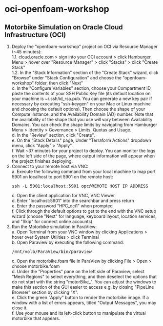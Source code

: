 # oci-openfoam-workshop

## Motorbike Simulation on Oracle Cloud Infrastructure (OCI)

1. Deploy the "openfoam-workshop" project on OCI via Resource Manager (~45 minutes):\
1.1. cloud.oracle.com > sign into your OCI account > click Hamburger Menu > hover over "Resource Manager" > click "Stacks" > click "Create Stack"\
1.2. In the "Stack Information" section of the "Create Stack" wizard, click "Browse" under "Stack Configuration" and choose the "openfoam-workshop" folder, then click "Next"\
	c.	In the "Configure Variables" section, choose your Compartment ID, paste the contents of your SSH Public Key file (its default location on your machine is ~/.ssh/id_rsa.pub. You can generate a new key pair if necessary by executing "ssh-keygen" on your Mac or Linux machine and choosing the default options). Then choose the shape of your Compute instance, and the Availability Domain (AD) number. Note that the availability of the shape that you use will vary between Availability Domains. You can check the shape limits by navigating from Hamburger Menu > Identity > Governance > Limits, Quotas and Usage.\
	d.	In the "Review" section, click "Create".\
	e.	On the "Stack Details" page, Under "Terraform Actions" dropdown menu, click "Apply" > "Apply".\
	f.	Wait ~37 minutes for your project to deploy. You can monitor the logs on the left side of the page, where output information will appear when the project finishes deploying.
2.	Connect to your remote host via VNC:\
	a.	Execute the following command from your local machine to map port 5901 on localhost to port 5901 on the remote host:
	<pre>
	ssh -L 5901:localhost:5901 opc@REMOTE_HOST_IP_ADDRESS
	</pre>
	c.	Open the client application for VNC, VNC Viewer\
	d.	Enter "localhost:5901" into the searchbar and press return\
	e.	Enter the password "HPC_oci1" when prompted\
	f.	Click through the default options to get to the end with the VNC setup wizard (choose "Next" for language, keyboard layout, location services, and "Skip" for connect online accounts)
3.	Run the Motorbike simulation in ParaView:\
	a.	Open Terminal from your VNC window by clicking Applications > hover over System Utilities > click Terminal\
	b.	Open Paraview by executing the following command:
	<pre>
	/mnt/volb/ParaView/bin/paraview
	</pre>
	c.	Open the motorbike.foam file in ParaView by clicking File > Open > choose motorbike.foam\
	d.	Under the "Properties" pane on the left side of Paraview, select "Mesh Regions" to select everything, and then deselect the options that do not start with the string "motorBike_". You can adjust the windows to make this section of the GUI easier to access e.g. by closing "PipeLine Browser" section by clicking "X".\
	e.	Click the green "Apply" button to render the motorbike image. If a window with a list of errors appears, titled "Output Messages", you may close it.\
	f.	Use your mouse and its left-click button to manipulate the virtual motorbike that appears.
